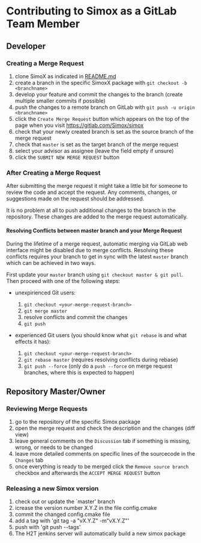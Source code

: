 # Contributing to Simox as a GitLab Team Member

## Developer

### Creating a Merge Request

1. clone SimoX as indicated in [README.md](README.md)
2. create a branch in the specific SimoxX package with `git checkout -b <branchname>`
3. develop your feature and commit the changes to the branch (create multiple smaller commits if possible)
4. push the changes to a remote branch on GitLab with `git push -u origin <branchname>`
5. click the `Create Merge Request` button which appears on the top of the page when you visit https://gitlab.com/Simox/simox
6. check that your newly created branch is set as the source branch of the merge request
7. check that `master` is set as the target branch of the merge request
8. select your advisor as assignee (leave the field empty if unsure)
9. click the `SUBMIT NEW MERGE REQUEST` button

### After Creating a Merge Request

After submitting the merge request it might take a little bit for someone to review the code and accept the request.
Any comments, changes, or suggestions made on the request should be addressed.

It is no problem at all to push additional changes to the branch in the repository.
These changes are added to the merge request automatically.

#### Resolving Conflicts between master branch and your Merge Request

During the lifetime of a merge request, automatic merging via
GitLab web interface might be disabled due to merge conflicts.
Resolving these conflicts requires your branch to get in sync with the latest
`master` branch which can be achieved in two ways.

First update your `master` branch using `git checkout master & git pull`.
Then proceed with one of the following steps:

* unexpirienced Git users:
    1. `git checkout <your-merge-request-branch>`
    2. `git merge master`
    3. resolve conflicts and commit the changes
    4. `git push`

* experienced Git users (you should know what `git rebase` is and what effects it has):
    1. `git checkout <your-merge-request-branch>`
    2. `git rebase master` (requires resolving conflicts during rebase)
    3. `git push --force` (only do a `push --force` on merge request branches, where this is expected to happen)

## Repository Master/Owner

### Reviewing Merge Requests

1. go to the repository of the specific Simox package
2. open the merge request and check the description and the changes (diff view)
3. leave general comments on the `Discussion` tab if something is missing, wrong, or needs to be changed
4. leave more detailed comments on specific lines of the sourcecode in the `Changes` tab
5. once everything is ready to be merged click the `Remove source branch` checkbox and afterwards the `ACCEPT MERGE REQUEST` button

### Releasing a new Simox version

1. check out or update the `master' branch
2. icrease the version number X.Y.Z in the file config.cmake 
3. commit the changed config.cmake file
4. add a tag with 'git tag -a "vX.Y.Z" -m"vX.Y.Z"'
5. push with 'git push --tags'
6. The H2T jenkins server will automatically build a new simox package